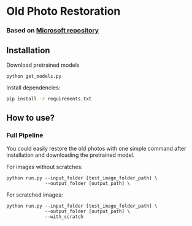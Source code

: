 # Old Photo Restoration

### Based on [Microsoft repository](https://github.com/microsoft/Bringing-Old-Photos-Back-to-Life)

## Installation


Download pretrained models

```
python get_models.py
```

Install dependencies:

```bash
pip install -r requirements.txt
```

## How to use?

### Full Pipeline

You could easily restore the old photos with one simple command after installation and downloading the pretrained model.

For images without scratches:

```
python run.py --input_folder [test_image_folder_path] \
              --output_folder [output_path] \
```

For scratched images:

```
python run.py --input_folder [test_image_folder_path] \
              --output_folder [output_path] \
              --with_scratch
```
